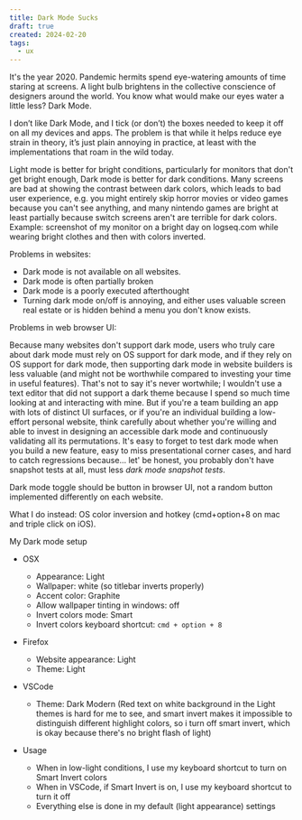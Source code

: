 ```yaml
---
title: Dark Mode Sucks
draft: true
created: 2024-02-20
tags:
  - ux
---
```


It's the year 2020. Pandemic hermits spend eye-watering amounts of time staring
at screens. A light bulb brightens in the collective conscience of designers
around the world. You know what would make our eyes water a little less? Dark
Mode.

I don’t like Dark Mode, and I tick (or don’t) the boxes needed to keep it off on
all my devices and apps. The problem is that while it helps reduce eye strain in
theory, it’s just plain annoying in practice, at least with the implementations
that roam in the wild today.

Light mode is better for bright conditions, particularly for monitors that don't
get bright enough, Dark mode is better for dark conditions. Many screens are bad
at showing the contrast between dark colors, which leads to bad user experience,
e.g. you might entirely skip horror movies or video games because you can't see
anything, and many nintendo games are bright at least partially because switch
screens aren't are terrible for dark colors. Example: screenshot of my monitor
on a bright day on logseq.com while wearing bright clothes and then with colors
inverted.

Problems in websites:

- Dark mode is not available on all websites.
- Dark mode is often partially broken
- Dark mode is a poorly executed afterthought
- Turning dark mode on/off is annoying, and either uses valuable screen real
  estate or is hidden behind a menu you don't know exists.

Problems in web browser UI:

Because many websites don't support dark mode, users who truly care about dark
mode must rely on OS support for dark mode, and if they rely on OS support for
dark mode, then supporting dark mode in website builders is less valuable (and
might not be worthwhile compared to investing your time in useful features).
That's not to say it's never wortwhile; I wouldn't use a text editor that did
not support a dark theme because I spend so much time looking at and interacting
with mine. But if you're a team building an app with lots of distinct UI
surfaces, or if you're an individual building a low-effort personal website,
think carefully about whether you're willing and able to invest in designing an
accessible dark mode and continuously validating all its permutations. It's easy
to forget to test dark mode when you build a new feature, easy to miss
presentational corner cases, and hard to catch regressions because... let' be
honest, you probably don't have snapshot tests at all, must less _dark mode
snapshot tests_.

Dark mode toggle should be button in browser UI, not a random button implemented
differently on each website.

What I do instead: OS color inversion and hotkey (cmd+option+8 on mac and triple
click on iOS).

My Dark mode setup

- OSX
  - Appearance: Light
  - Wallpaper: white (so titlebar inverts properly)
  - Accent color: Graphite
  - Allow wallpaper tinting in windows: off
  - Invert colors mode: Smart
  - Invert colors keyboard shortcut: `cmd + option + 8`

- Firefox
  - Website appearance: Light
  - Theme: Light

- VSCode
  - Theme: Dark Modern (Red text on white background in the Light themes is hard
    for me to see, and smart invert makes it impossible to distinguish different
    highlight colors, so i turn off smart invert, which is okay because there's
    no bright flash of light)

- Usage
  - When in low-light conditions, I use my keyboard shortcut to turn on Smart
    Invert colors
  - When in VSCode, if Smart Invert is on, I use my keyboard shortcut to turn it
    off
  - Everything else is done in my default (light appearance) settings
